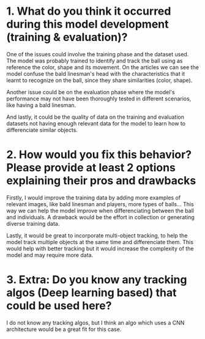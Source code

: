 # 1. What do you think it occurred during this model development (training & evaluation)? 

One of the issues could involve the training phase and the dataset used. The model was probably trained to identify and track the ball using as reference the color, shape and its movement. On the articles we can see the model confuse the bald linesman's head with the characteristics that it learnt to recognize on the ball, since they share similarities (color, shape).

Another issue could be on the evaluation phase where the model's performance may not have been thoroughly tested in different scenarios, like having a bald linesman. 

And lastly, it could be the quality of data on the training and evaluation datasets not having enough relevant data for the model to learn how to differenciate similar objects.

# 2. How would you fix this behavior? Please provide at least 2 options explaining their pros and drawbacks

Firstly, I would improve the training data by adding more examples of relevant images, like bald linesman and players, more types of balls... This way we can help the model improve when differenciating between the ball and individuals. A drawback would be the effort in collection or generating diverse training data.

Lastly, it would be great to incorporate multi-object tracking, to help the model track multiple objects at the same time and differenciate them. This would help with better tracking but it would increase the complexity of the model and may require more data.

# 3. Extra: Do you know any tracking algos (Deep learning based) that could be used here?

I do not know any tracking algos, but I think an algo which uses a CNN architecture would be a great fit for this case.